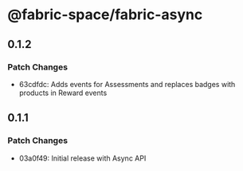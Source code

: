 # @fabric-space/fabric-async

## 0.1.2

### Patch Changes

- 63cdfdc: Adds events for Assessments and replaces badges with products in Reward events

## 0.1.1

### Patch Changes

- 03a0f49: Initial release with Async API
